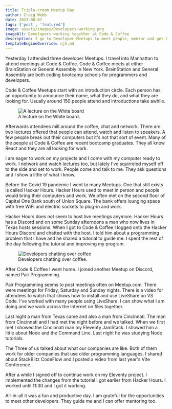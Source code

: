 ```yaml
---
title: Triple-cream Meetup Day
author: Craig Webb
date: 2023-08-07
tags: ['post', 'featured']
image: assets/images/Developers-working.png
imageAlt: Developers working together at Code & Coffee
description: I go to Developer Meetups to meet people, mentor and get help with my projects. This is a description of a sunny summer day attending three Meetups. 
templateEngineOverride: njk,md
---
```


Yesterday I attended three developer Meetups. I travel into Manhattan to attend meetings at Code & Coffee. Code & Coffee meets at either BrainStation or General Assembly in New York. BrainStation and General Assembly are both coding bootcamp schools for programmers and developers.

Code & Coffee Meetups start with an introduction circle. Each person has an opportunity to announce their name, what they do, and what they are looking for. Usually around 150 people attend and introductions take awhile.

<figure class="left huge">
<img src="{{root}}assets/images/White-board-lecture.jpeg" alt="A lecture on the White board">
<figcaption>A lecture on the White board.</figcaption>
</figure>

Afterwards attendees mill around the coffee, chat and network. There are two lectures offered that people can attend, watch and listen to speakers. A few people break out their computers but it's not that sort of event. Many of the people at Code & Coffee are recent bootcamp graduates. They all know React and they are all looking for work.

I am eager to work on my projects and I come with my computer ready to work. I network and watch lectures too, but lately I've squirreled myself off to the side and set to work. People come and talk to me. They ask questions and I show a little of what I know.

Before the Covid 19 pandemic I went to many Meetups. One that still exists is called Hacker Hours. Hacker Hours used to meet in person and people would bring their computers and work. We often met on the second floor of Capital One Bank south of Union Square. The bank offers lounging space with free WiFi and electric sockets to plug-in and work.

Hacker Hours does not seem to host live meetings anymore. Hacker Hours has a Discord and on some Sunday afternoons a man who now lives in Texas hosts sessions. When I got to Code & Coffee I logged onto the Hacker Hours Discord and chatted with the host. I told him about a programming problem that I have and he shared a tutorial to guide me. I spent the rest of the day following the tutorial and improving my program.

<figure class="left big">
<img src="{{root}}assets/images/chatting-developers.png" alt="Developers chatting over coffee">
<figcaption>Developers chatting over coffee.</figcaption>
</figure>

After Code & Coffee I went home. I joined another Meetup on Discord, named Pair Programming. 

Pair Programming seems to post meetings often on Meetup.com. There were meetings for Friday, Saturday and Sunday nights. There is a video for attendees to watch that shows how to install and use LiveShare on VS Code. I've worked with many people using LiveShare. I can show what I am doing and we work across the Internet on files together.

Last night a man from Texas came and also a man from Cincinnati. The man from Cincinnati and I had met the night before and we talked. When we first met I showed the Cincinnati man my Eleventy JamStack. I showed him a little about Node and the Command Line. Last night he was studying Node tutorials.

The Three of us talked about what our companies are like. Both of them work for older companies that use older programming languages. I shared about StackBlitz CodeFlow and I posted a video from last year's Vite Conference.

After a while I signed off to continue work on my Eleventy project. I implemented the changes from the tutorial I got earlier from Hacker Hours. I worked until 11:30 and I got it working. 

All-in-all it was a fun and productive day. I am grateful for the opportunities to meet other developers. They guide me and I can offer mentoring too.










